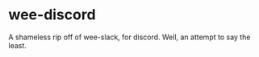

wee-discord
===========

A shameless rip off of wee-slack, for discord. Well, an attempt to say the least.

